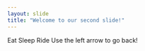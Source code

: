 ```yaml
---
layout: slide
title: "Welcome to our second slide!"
---
```

Eat Sleep Ride
Use the left arrow to go back!

